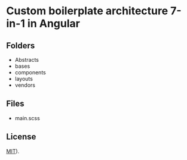 # Custom boilerplate architecture 7-in-1 in Angular

## Folders

- Abstracts
- bases
- components
- layouts
- vendors

## Files
- main.scss

## License
[MIT](https://choosealicense.com/licenses/mit/)).
